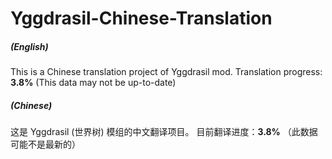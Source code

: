 # Yggdrasil-Chinese-Translation

##### (English)
This is a Chinese translation project of Yggdrasil mod.
Translation progress: **3.8%** (This data may not be up-to-date)

##### (Chinese)
这是 Yggdrasil (世界树) 模组的中文翻译项目。
目前翻译进度：**3.8%** （此数据可能不是最新的）

